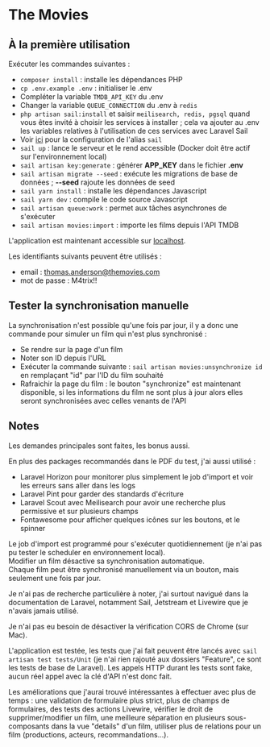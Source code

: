 # The Movies

## À la première utilisation
Exécuter les commandes suivantes :
- ```composer install``` : installe les dépendances PHP
- ```cp .env.example .env``` : initialiser le .env
- Compléter la variable ```TMDB_API_KEY``` du .env
- Changer la variable ```QUEUE_CONNECTION``` du .env à ```redis```
- ```php artisan sail:install``` et saisir ```meilisearch, redis, pgsql``` quand vous êtes invité à choisir les services à installer ; cela va ajouter au .env les variables relatives à l'utilisation de ces services avec Laravel Sail
- Voir [ici](https://laravel.com/docs/10.x/sail#configuring-a-shell-alias) pour la configuration de l'alias ```sail```
- ```sail up``` : lance le serveur et le rend accessible (Docker doit être actif sur l'environnement local)
- ```sail artisan key:generate``` : générer **APP_KEY** dans le fichier **.env**
- ```sail artisan migrate --seed``` : exécute les migrations de base de données ; **--seed** rajoute les données de seed
- ```sail yarn install``` : installe les dépendances Javascript
- ```sail yarn dev``` : compile le code source Javascript
- ```sail artisan queue:work``` : permet aux tâches asynchrones de s'exécuter
- ```sail artisan movies:import``` : importe les films depuis l'API TMDB

L'application est maintenant accessible sur [localhost](http://localhost). 

Les identifiants suivants peuvent être utilisés :
- email : thomas.anderson@themovies.com
- mot de passe : M4trix!!

## Tester la synchronisation manuelle
La synchronisation n'est possible qu'une fois par jour, il y a donc une commande pour simuler un film qui n'est plus synchronisé :
- Se rendre sur la page d'un film
- Noter son ID depuis l'URL
- Exécuter la commande suivante : ```sail artisan movies:unsynchronize id``` en remplaçant "id" par l'ID du film souhaité
- Rafraichir la page du film : le bouton "synchronize" est maintenant disponible, si les informations du film ne sont plus à jour alors elles seront synchronisées avec celles venants de l'API

## Notes
Les demandes principales sont faites, les bonus aussi.

En plus des packages recommandés dans le PDF du test, j'ai aussi utilisé :
- Laravel Horizon pour monitorer plus simplement le job d'import et voir les erreurs sans aller dans les logs
- Laravel Pint pour garder des standards d'écriture
- Laravel Scout avec Meilisearch pour avoir une recherche plus permissive et sur plusieurs champs
- Fontawesome pour afficher quelques icônes sur les boutons, et le spinner

Le job d'import est programmé pour s'exécuter quotidiennement (je n'ai pas pu tester le scheduler en environnement local).  
Modifier un film désactive sa synchronisation automatique.  
Chaque film peut être synchronisé manuellement via un bouton, mais seulement une fois par jour.

Je n'ai pas de recherche particulière à noter, j'ai surtout navigué dans la documentation de Laravel, notamment Sail, Jetstream et Livewire que je n'avais jamais utilisé.

Je n'ai pas eu besoin de désactiver la vérification CORS de Chrome (sur Mac).

L'application est testée, les tests que j'ai fait peuvent être lancés avec ```sail artisan test tests/Unit``` (je n'ai rien rajouté aux dossiers "Feature", ce sont les tests de base de Laravel).
Les appels HTTP durant les tests sont fake, aucun réel appel avec la clé d'API n'est donc fait.

Les améliorations que j'aurai trouvé intéressantes à effectuer avec plus de temps : une validation de formulaire plus strict, plus de champs de formulaires, des tests des actions Livewire, vérifier le droit de supprimer/modifier un film, une meilleure séparation en plusieurs sous-composants dans la vue "details" d'un film, utiliser plus de relations pour un film (productions, acteurs, recommandations...).

